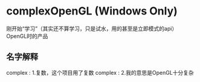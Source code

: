 # complexOpenGL (Windows Only)
刚开始“学习”（其实还不算学习，只是试水，用的甚至是立即模式的api）OpenGL时的产品

## 名字解释
complex : 1.复数，这个项目用了复数
complex : 2.我的意思是OpenGL十分复杂
